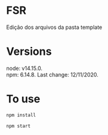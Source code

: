 # FSR
Edição dos arquivos da pasta template
# Versions
node: v14.15.0.\
npm: 6.14.8.
Last change: 12/11/2020.
# To use
```sh
npm install
```
```sh
npm start
```

